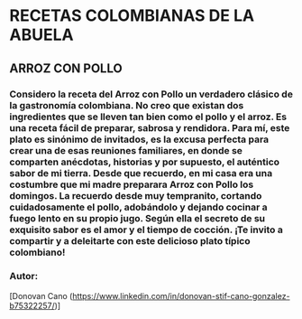 # RECETAS COLOMBIANAS DE LA ABUELA

## ARROZ CON POLLO

### Considero la receta del Arroz con Pollo un verdadero clásico de la gastronomía colombiana. No creo que existan dos ingredientes que se lleven tan bien como el pollo y el arroz. Es una receta fácil de preparar, sabrosa y rendidora. Para mí, este plato es sinónimo de invitados, es la excusa perfecta para crear una de esas reuniones familiares, en donde se comparten anécdotas, historias y por supuesto, el auténtico sabor de mi tierra. Desde que recuerdo, en mi casa era una costumbre que mi madre preparara Arroz con Pollo los domingos. La recuerdo desde muy tempranito, cortando cuidadosamente el pollo, adobándolo y dejando cocinar a fuego lento en su propio jugo. Según ella el secreto de su exquisito sabor es el amor y el tiempo de cocción. ¡Te invito a compartir y a deleitarte con este delicioso plato típico colombiano!

### Autor:
[Donovan Cano (https://www.linkedin.com/in/donovan-stif-cano-gonzalez-b75322257/)]
